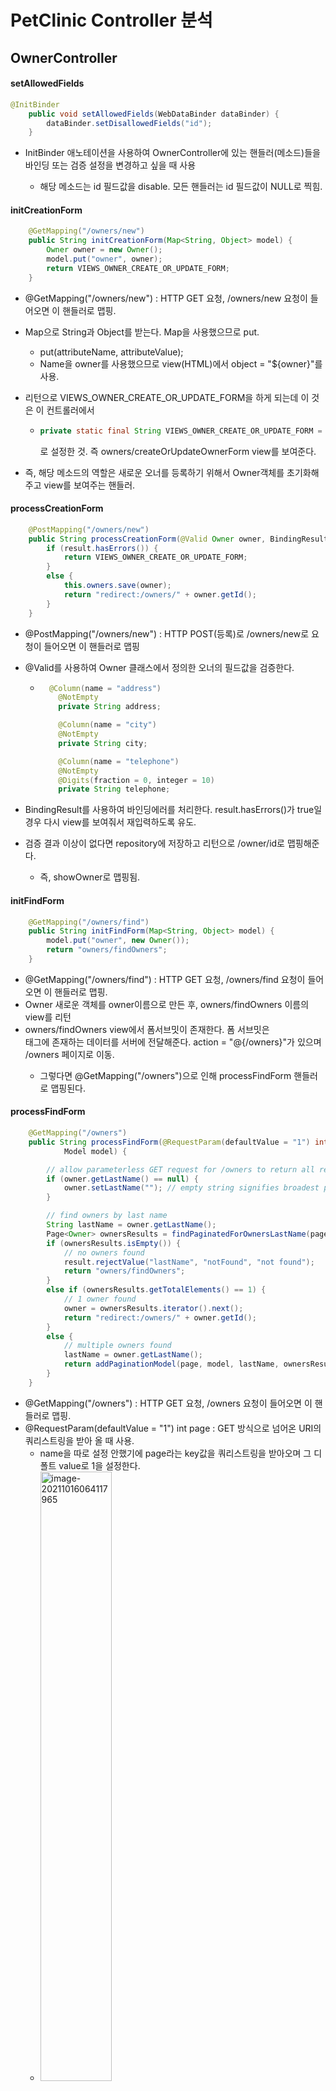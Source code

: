 # PetClinic Controller 분석



## OwnerController



#### setAllowedFields

```java
@InitBinder
	public void setAllowedFields(WebDataBinder dataBinder) {
		dataBinder.setDisallowedFields("id");
	}
```

- InitBinder 애노테이션을 사용하여 OwnerController에 있는 핸들러(메소드)들을 바인딩 또는 검증 설정을 변경하고 싶을 때 사용

  - 해당 메소드는 id 필드값을 disable. 모든 핸들러는 id 필드값이 NULL로 찍힘.

  

#### initCreationForm

```java
	@GetMapping("/owners/new")
	public String initCreationForm(Map<String, Object> model) {
		Owner owner = new Owner();
		model.put("owner", owner);
		return VIEWS_OWNER_CREATE_OR_UPDATE_FORM;
	}
```

- @GetMapping("/owners/new") : HTTP GET 요청, /owners/new 요청이 들어오면 이 핸들러로 맵핑.

- Map으로 String과 Object를 받는다. Map을 사용했으므로 put.

  - put(attributeName, attributeValue);
  - Name을 owner를 사용했으므로 view(HTML)에서 object = "${owner}"를 사용.

- 리턴으로 VIEWS_OWNER_CREATE_OR_UPDATE_FORM을 하게 되는데 이 것은 이 컨트롤러에서 

  - ```java
    private static final String VIEWS_OWNER_CREATE_OR_UPDATE_FORM = "owners/createOrUpdateOwnerForm";
    ```

    로 설정한 것. 즉 owners/createOrUpdateOwnerForm view를 보여준다.

  

- 즉, 해당 메소드의 역할은 새로운 오너를 등록하기 위해서 Owner객체를 초기화해주고 view를 보여주는 핸들러.



#### processCreationForm

```java
	@PostMapping("/owners/new")
	public String processCreationForm(@Valid Owner owner, BindingResult result) {
		if (result.hasErrors()) {
			return VIEWS_OWNER_CREATE_OR_UPDATE_FORM;
		}
		else {
			this.owners.save(owner);
			return "redirect:/owners/" + owner.getId();
		}
	}
```

- @PostMapping("/owners/new") : HTTP POST(등록)로 /owners/new로 요청이 들어오면 이 핸들러로 맵핑

- @Valid를 사용하여 Owner 클래스에서 정의한 오너의 필드값을 검증한다.

  - ```java
      @Column(name = "address")
    	@NotEmpty
    	private String address;
    
    	@Column(name = "city")
    	@NotEmpty
    	private String city;
    
    	@Column(name = "telephone")
    	@NotEmpty
    	@Digits(fraction = 0, integer = 10)
    	private String telephone;
    ```

    

- BindingResult를 사용하여 바인딩에러를 처리한다. result.hasErrors()가 true일 경우 다시 view를 보여줘서 재입력하도록 유도.

- 검증 결과 이상이 없다면 repository에 저장하고 리턴으로 /owner/id로 맵핑해준다.
  
  - 즉, showOwner로 맵핑됨.

#### initFindForm

```java
	@GetMapping("/owners/find")
	public String initFindForm(Map<String, Object> model) {
		model.put("owner", new Owner());
		return "owners/findOwners";
	}

```

- @GetMapping("/owners/find") : HTTP GET 요청, /owners/find 요청이 들어오면 이 핸들러로 맵핑.
- Owner 새로운 객체를 owner이름으로 만든 후, owners/findOwners 이름의 view를 리턴
- owners/findOwners view에서 폼서브밋이 존재한다. 폼 서브밋은 <form>태그에 존재하는 데이터를 서버에 전달해준다. action = "@{/owners}"가 있으며 /owners 페이지로 이동.
  - 그렇다면 @GetMapping("/owners")으로 인해 processFindForm 핸들러로 맵핑된다.

#### processFindForm

```java
	@GetMapping("/owners")
	public String processFindForm(@RequestParam(defaultValue = "1") int page, Owner owner, BindingResult result,
			Model model) {

		// allow parameterless GET request for /owners to return all records
		if (owner.getLastName() == null) {
			owner.setLastName(""); // empty string signifies broadest possible search
		}

		// find owners by last name
		String lastName = owner.getLastName();
		Page<Owner> ownersResults = findPaginatedForOwnersLastName(page, lastName);
		if (ownersResults.isEmpty()) {
			// no owners found
			result.rejectValue("lastName", "notFound", "not found");
			return "owners/findOwners";
		}
		else if (ownersResults.getTotalElements() == 1) {
			// 1 owner found
			owner = ownersResults.iterator().next();
			return "redirect:/owners/" + owner.getId();
		}
		else {
			// multiple owners found
			lastName = owner.getLastName();
			return addPaginationModel(page, model, lastName, ownersResults);
		}
	}
```

- @GetMapping("/owners") : HTTP GET 요청, /owners 요청이 들어오면 이 핸들러로 맵핑.
- @RequestParam(defaultValue = "1") int page : GET 방식으로 넘어온 URI의 쿼리스트링을 받아 올 때 사용. 
  - name을 따로 설정 안했기에 page라는 key값을 쿼리스트링을 받아오며 그 디폴트 value로 1을 설정한다.
  - <img src="img/image-20211016064117965.png" alt="image-20211016064117965" style="width:50%;" />
- 기본적인 등록된 오너 찾는 핸들러
- 검색창에서 아무런 데이터 없이 find한다면 LastName을 ""
- Page는 JPA와 관련된 내용. 공부 후 다시 분석.
- 검색 결과가 없다면 다시 입력받을 수 있게 owners/findOwners view를 보여줌
- 검색 결과가 하나라면 해당하는 /owners/id를 맵핑되는 핸들러로 리다이렉트.
- 검색 결과가 여러개라면 addPaginationModel 메소드로 파라미터를 넘겨준다.



#### addPaginationModel

```java
	private String addPaginationModel(int page, Model model, String lastName, Page<Owner> paginated) {
		model.addAttribute("listOwners", paginated);
		List<Owner> listOwners = paginated.getContent();
		model.addAttribute("currentPage", page);
		model.addAttribute("totalPages", paginated.getTotalPages());
		model.addAttribute("totalItems", paginated.getTotalElements());
		model.addAttribute("listOwners", listOwners);
		return "owners/ownersList";
	}

```

- processFindForm핸들러에서 Owner의 검색결과가 여러개라면 넘어오는 메소드
- 모델에 정보를 넣어주고 owners/ownersList view를 보여줌.



#### findPaginatedForOwnersLastName

```java
	private Page<Owner> findPaginatedForOwnersLastName(int page, String lastname) {

		int pageSize = 5;
		Pageable pageable = PageRequest.of(page - 1, pageSize);
		return owners.findByLastName(lastname, pageable);

	}
```



#### initUpdateOwnerForm

```java
	@GetMapping("/owners/{ownerId}/edit")
	public String initUpdateOwnerForm(@PathVariable("ownerId") int ownerId, Model model) {
		Owner owner = this.owners.findById(ownerId);
		model.addAttribute(owner);
		return VIEWS_OWNER_CREATE_OR_UPDATE_FORM;
	}
```

- @GetMapping("/owners/{ownerId}/edit") : HTTP GET 요청으로 ownerId가 들어온다.
- @PathVariable("ownerId") int ownerId : PathVariable을 사용하여 URI에서 ownerId와 일치하는 정보를 가져온다.
- ownerId를 사용하여 일치하는 오너를 찾은후에 owner에 넣고 모델에 정보를 넣는다.
- 리턴을 VIEWS_OWNER_CREATE_OR_UPDATE_FORM라는 view를 보여주며 owner를 같이 넘겨준다.



#### processUpdateOwnerForm

```java
	@PostMapping("/owners/{ownerId}/edit")
	public String processUpdateOwnerForm(@Valid Owner owner, BindingResult result,
			@PathVariable("ownerId") int ownerId) {
		if (result.hasErrors()) {
			return VIEWS_OWNER_CREATE_OR_UPDATE_FORM;
		}
		else {
			owner.setId(ownerId);
			this.owners.save(owner);
			return "redirect:/owners/{ownerId}";
		}
	}
```

- 오너의 정보를 에딧하고 등록을 한다.
- 입력한 값들이 바인딩 에러가 나올시 다시 입력받을 수 있게 뷰를 보여준다
- 입력한 값들이 정상이라면 그 정보를 저장하고 /owners/{ownerId} 요청을 맵핑하는 핸들러로 리다이렉트된다.

#### showOwner

```java
	@GetMapping("/owners/{ownerId}")
	public ModelAndView showOwner(@PathVariable("ownerId") int ownerId) {
		ModelAndView mav = new ModelAndView("owners/ownerDetails");
		Owner owner = this.owners.findById(ownerId);
		for (Pet pet : owner.getPets()) {
			pet.setVisitsInternal(visits.findByPetId(pet.getId()));
		}
		mav.addObject(owner);
		return mav;
	}
```

- @GetMapping("/owners/{ownerId}") : HTTP GET으로 /owners/{ownerId} 요청이 들어오면 이 핸들러로 맵핑한다.
- ModelAndView는 모델과 뷰를 동시에 설정 가능하다. 
  - ModelAndView mav = new ModelAndView("owners/ownerDetails");에서 owners/ownerDetails로 view를 설정
  - mav.addObject(owner);에서 뷰로 보낼 데이터 값을 넣는다.
  - 리턴은 모델앤뷰를 리턴하여 뷰를 보여주며 addObject했던 값도 같이 넘겨준다.



## PetController



#### populatePetTypes

```java

```



#### findOwner

```java

```



#### initOwnerBinder

```java

```



#### initPetBinder

```java

```



#### initCreationForm

```java

```



#### processCreationForm

```java

```



#### initUpdateForm

```java

```



#### processUpdateForm

```java

```



## VisitController



#### SetAllowedFields

```java

```



#### loadPetWithVisit

```java

```



#### initNewVisitForm

```java

```



#### processNewVisitForm

```java

```



## CrashController



#### triggerException

```java

```



## VetController



#### showVetList

```java

```



#### addPaginationModel

```java

```



#### findPaginated

```java

```



#### showResourcesVetList

```java

```

